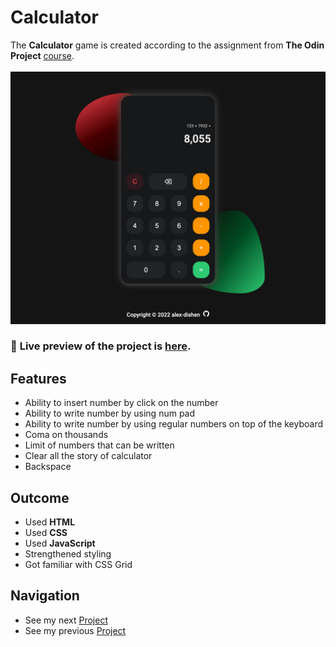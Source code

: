 # Calculator
The **Calculator** game is created according to the assignment from **The Odin Project** [course](https://www.theodinproject.com/paths/foundations/courses/foundations).
<br>
<br>
![Preview](img/calculator.png)

### 🔗 **Live preview** of the project is [here](https://alex-dishen.github.io/calculator/).

## **Features**
* Ability to insert number by click on the number
* Ability to write number by using num pad
* Ability to write number by using regular numbers on top of the keyboard
* Coma on thousands
* Limit of numbers that can be written
* Clear all the story of calculator
* Backspace 

## **Outcome**
* Used **HTML**
* Used **CSS**
* Used **JavaScript**
* Strengthened styling
* Got familiar with CSS Grid 

## **Navigation**
* See my next [Project](https://github.com/alex-dishen/sign-up-form)
* See my previous [Project](https://github.com/alex-dishen/etch-a-sketch)